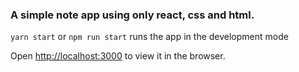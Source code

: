 <h3>A simple note app using only react, css and html.</h3>

`yarn start` or `npm run start` runs the app in the development mode

Open [http://localhost:3000](http://localhost:3000) to view it in the browser.

